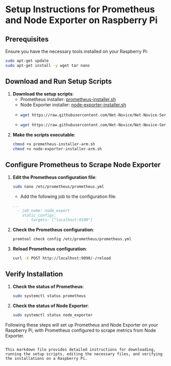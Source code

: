 # Setup Instructions for Prometheus and Node Exporter on Raspberry Pi

## Prerequisites

Ensure you have the necessary tools installed on your Raspberry Pi:
```bash
sudo apt-get update
sudo apt-get install -y wget tar nano
```
## Download and Run Setup Scripts

1. **Download the setup scripts**:
    - Prometheus installer: [prometheus-installer.sh](https://raw.githubusercontent.com/Net-Novice/Net-Novice-Server-Setups/main/premetheus-installer-arm.sh)
    - Node Exporter installer: [node-exporter-installer.sh](https://raw.githubusercontent.com/Net-Novice/Net-Novice-Server-Setups/main/node-exporter-installer-arm.sh)
    - ```bash
      wget https://raw.githubusercontent.com/Net-Novice/Net-Novice-Server-Setups/main/premetheus-installer-arm.sh
      ```
    - ```bash
      wget https://raw.githubusercontent.com/Net-Novice/Net-Novice-Server-Setups/main/node-exporter-installer-arm.sh
       ```
2. **Make the scripts executable**:
    ```bash
    chmod +x premetheus-installer-arm.sh
    chmod +x node-exporter-installer-arm.sh
    ```

## Configure Prometheus to Scrape Node Exporter

1. **Edit the Prometheus configuration file**:
    ```bash
    sudo nano /etc/prometheus/prometheus.yml
    ```
    - Add the following job to the configuration file:
    ```yaml
    ...
      - job_name: node_export
        static_configs:
          - targets: ["localhost:9100"]
    ```

2. **Check the Prometheus configuration**:
    ```bash
    promtool check config /etc/prometheus/prometheus.yml
    ```

3. **Reload Prometheus configuration**:
    ```bash
    curl -X POST http://localhost:9090/-/reload
    ```

## Verify Installation

1. **Check the status of Prometheus**:
    ```bash
    sudo systemctl status prometheus
    ```

2. **Check the status of Node Exporter**:
    ```bash
    sudo systemctl status node_exporter
    ```

Following these steps will set up Prometheus and Node Exporter on your Raspberry Pi, with Prometheus configured to scrape metrics from Node Exporter.
```

This markdown file provides detailed instructions for downloading, running the setup scripts, editing the necessary files, and verifying the installations on a Raspberry Pi.

